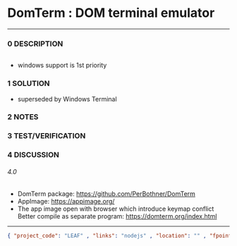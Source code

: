 # DomTerm : DOM terminal emulator

--------------------------------

### 0 DESCRIPTION

<img alt="" src="https://domterm.org/images/domterm-panes-1.png"/>

- windows support is 1st priority

### 1 SOLUTION

- superseded by Windows Terminal

### 2 NOTES

### 3 TEST/VERIFICATION

### 4 DISCUSSION

###### 4.0

- DomTerm package: https://github.com/PerBothner/DomTerm
- AppImage: https://appimage.org/
- The app image open with browser which introduce keymap conflict
  Better compile as separate program: https://domterm.org/index.html

--------------------------------

```json
{ "project_code": "LEAF" , "links": "nodejs" , "location": "" , "fpoint": "" }
```
